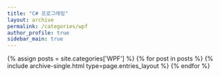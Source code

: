 ```yaml
---
title: "C# 프로그래밍"
layout: archive
permalink: /categories/wpf
author_profile: true
sidebar_main: true
---
```


{% assign posts = site.categories['WPF'] %}
{% for post in posts %} {% include archive-single.html type=page.entries_layout %} {% endfor %}